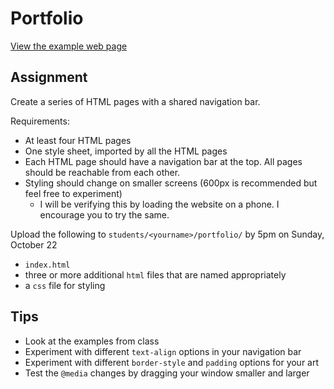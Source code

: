 # Portfolio

[View the example web page](http://cfc2017.mpaulweeks.com/homework/portfolio/example)

## Assignment

Create a series of HTML pages with a shared navigation bar.

Requirements:
- At least four HTML pages
- One style sheet, imported by all the HTML pages
- Each HTML page should have a navigation bar at the top. All pages should be reachable from each other.
- Styling should change on smaller screens (600px is recommended but feel free to experiment)
  - I will be verifying this by loading the website on a phone. I encourage you to try the same.

Upload the following to `students/<yourname>/portfolio/` by 5pm on Sunday, October 22
- `index.html`
- three or more additional `html` files that are named appropriately
- a `css` file for styling

## Tips
- Look at the examples from class
- Experiment with different `text-align` options in your navigation bar
- Experiment with different `border-style` and `padding` options for your art
- Test the `@media` changes by dragging your window smaller and larger
